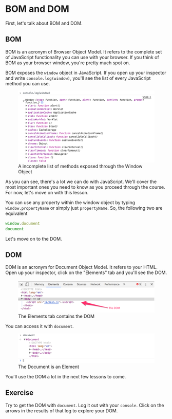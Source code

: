 # BOM and DOM

First, let's talk about BOM and DOM.

## BOM

BOM is an acronym of Browser Object Model. It refers to the complete set of JavaScript functionality you can use with your browser. If you think of BOM as your browser window, you're pretty much spot on.

BOM exposes the `window` object in JavaScript. If you open up your inspector and write `console.log(window)`, you'll see the list of every JavaScript method you can use.

<figure>
  <img src="../../images/02/dom-and-bom/window.png" alt="A incomplete list of methods exposed through the Window Object">
  <figcaption>A incomplete list of methods exposed through the Window Object</figcaption>
</figure>

As you can see, there's a lot we can do with JavaScript. We'll cover the most important ones you need to know as you proceed through the course. For now, let's move on with this lesson.

You can use any property within the window object by typing `window.propertyName` or simply just `propertyName`. So, the following two are equivalent

```js
window.document
document
```

Let's move on to the DOM.

## DOM

DOM is an acronym for Document Object Model. It refers to your HTML. Open up your inspector, click on the "Elements" tab and you'll see the DOM.

<figure>
  <img src="../../images/02/dom-and-bom/dom.png" alt="The Elements tab contains the DOM">
  <figcaption>The Elements tab contains the DOM</figcaption>
</figure>

You can access it with `document`.

<figure>
  <img src="../../images/02/dom-and-bom/document.png" alt="The Document is an Element">
  <figcaption>The Document is an Element</figcaption>
</figure>

You'll use the DOM a lot in the next few lessons to come.

## Exercise

Try to get the DOM with `document`. Log it out with your `console`. Click on the arrows in the results of that log to explore your DOM.
